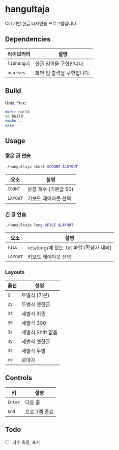 # hangultaja

CLI 기반 한글 타자연습 프로그램입니다.

## Dependencies

|라이브러리|설명|
|-|-|
|`libhangul`|한글 입력을 구현합니다.|
|`ncurses`|화면 입·출력을 구현합니다.|

## Build

Unix, \*nix:
```sh
mkdir build
cd build
cmake ..
make
```

## Usage

### 짧은 글 연습

```sh
./hangultaja short $COUNT $LAYOUT
```

|요소|설명|
|-|-|
|`COUNT`|문장 개수 (기본값 50)|
|`LAYOUT`|키보드 레이아웃 선택|

### 긴 글 연습

```sh
./hangultaja long $FILE $LAYOUT
```

|요소|설명|
|-|-|
|`FILE`|res/long/에 있는 .txt 파일 (확장자 제외)|
|`LAYOUT`|키보드 레이아웃 선택|

### Layouts

|옵션|설명|
|-|-|
|`2`|두벌식 (기본)|
|`2y`|두벌식 옛한글|
|`3f`|세벌식 최종|
|`39`|세벌식 390|
|`3s`|세벌식 Shift 없음|
|`3y`|세벌식 옛한글|
|`32`|세벌식 두벌|
|`ro`|로마자

## Controls

|키|설명|
|-|-|
|`Enter`|다음 줄|
|`End`|프로그램 종료|

## Todo

- [ ] 타수 측정, 표시